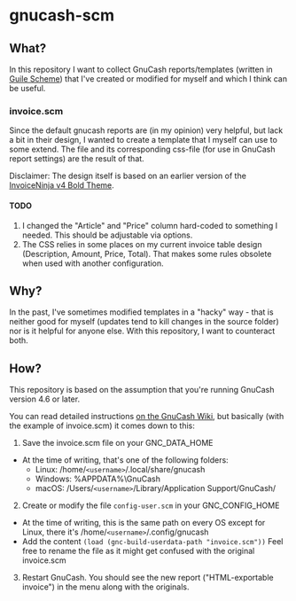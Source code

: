 # gnucash-scm

## What?
In this repository I want to collect GnuCash reports/templates (written in [Guile Scheme](https://en.wikipedia.org/wiki/GNU_Guile)) that I've created or modified for myself and which I think can be useful.

### invoice.scm
Since the default gnucash reports are (in my opinion) very helpful, but lack a bit in their design, I wanted to create a template that I myself can use to some extend.
The file and its corresponding css-file (for use in GnuCash report settings) are the result of that. 

Disclaimer: The design itself is based on an earlier version of the [InvoiceNinja v4 Bold Theme](https://invoiceninja.github.io/).

#### TODO
1. I changed the "Article" and "Price" column hard-coded to something I needed. This should be adjustable via options.
2. The CSS relies in some places on my current invoice table design (Description, Amount, Price, Total). 
That makes some rules obsolete when used with another configuration.

## Why?
In the past, I've sometimes modified templates in a "hacky" way - that is neither good for myself (updates tend to kill changes in the source folder) nor is it helpful for anyone else.
With this repository, I want to counteract both.

## How?
This repository is based on the assumption that you're running GnuCash version 4.6 or later.

You can read detailed instructions [on the GnuCash Wiki](https://wiki.gnucash.org/wiki/Custom_Reports#Loading_Your_Report), but basically (with the example of invoice.scm) it comes down to this:

1. Save the invoice.scm file on your GNC_DATA_HOME
  - At the time of writing, that's one of the following folders:
    - Linux: /home/`<username>`/.local/share/gnucash
    - Windows: %APPDATA%\GnuCash
    - macOS: /Users/`<username>`/Library/Application Support/GnuCash/
2. Create or modify the file `config-user.scm` in your GNC_CONFIG_HOME
  - At the time of writing, this is the same path on every OS except for Linux, there it's 
    /home/`<username>`/.config/gnucash
  - Add the content `(load (gnc-build-userdata-path "invoice.scm"))`
    Feel free to rename the file as it might get confused with the original invoice.scm
3. Restart GnuCash. You should see the new report ("HTML-exportable invoice") in the menu along with the originals.
